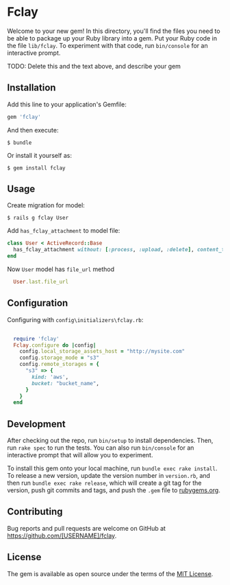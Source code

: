 # Fclay

Welcome to your new gem! In this directory, you'll find the files you need to be able to package up your Ruby library into a gem. Put your Ruby code in the file `lib/fclay`. To experiment with that code, run `bin/console` for an interactive prompt.

TODO: Delete this and the text above, and describe your gem

## Installation

Add this line to your application's Gemfile:

```ruby
gem 'fclay'
```

And then execute:

    $ bundle

Or install it yourself as:

    $ gem install fclay

## Usage

Create migration for model:

    $ rails g fclay User

Add `has_fclay_attachment` to model file:

```ruby
class User < ActiveRecord::Base
  has_fclay_attachment without: [:process, :upload, :delete], content_type: "application/json", extension: 'png', styles: [:thumb,:original]
end
```

Now `User` model has `file_url` method

```ruby
  User.last.file_url
```

## Configuration

Configuring with `config\initializers\fclay.rb`:

```ruby
  
  require 'fclay'
  Fclay.configure do |config|
    config.local_storage_assets_host = "http://mysite.com"
    config.storage_mode = "s3"
    config.remote_storages = {
      "s3" => {
        kind: 'aws',
        bucket: "bucket_name",
      }
    }
  end
```



## Development

After checking out the repo, run `bin/setup` to install dependencies. Then, run `rake spec` to run the tests. You can also run `bin/console` for an interactive prompt that will allow you to experiment.

To install this gem onto your local machine, run `bundle exec rake install`. To release a new version, update the version number in `version.rb`, and then run `bundle exec rake release`, which will create a git tag for the version, push git commits and tags, and push the `.gem` file to [rubygems.org](https://rubygems.org).

## Contributing

Bug reports and pull requests are welcome on GitHub at https://github.com/[USERNAME]/fclay.


## License

The gem is available as open source under the terms of the [MIT License](http://opensource.org/licenses/MIT).

